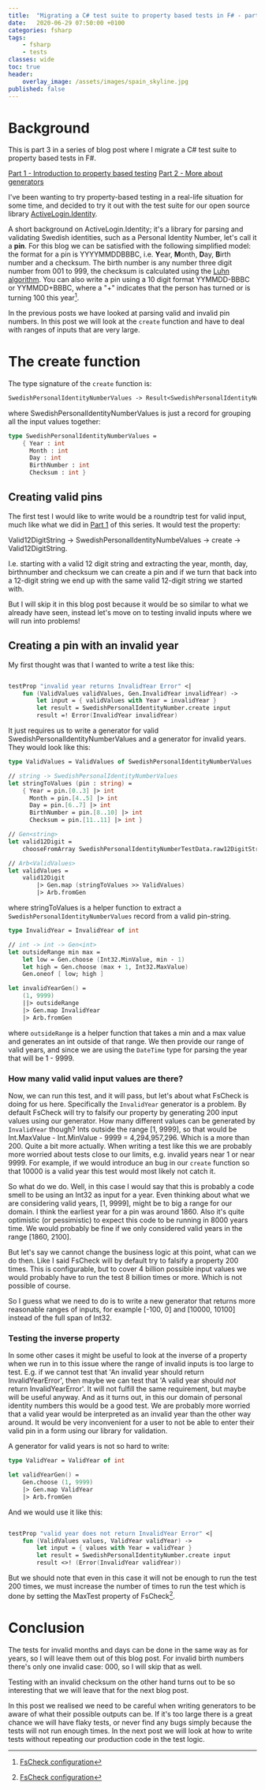 ```yaml
---
title:  "Migrating a C# test suite to property based tests in F# - part 3"
date:   2020-06-29 07:50:00 +0100
categories: fsharp 
tags:
    - fsharp
    - tests
classes: wide
toc: true
header: 
    overlay_image: /assets/images/spain_skyline.jpg
published: false
---
```


# Background

This is part 3 in a series of blog post where I migrate a C# test suite to property based tests in F#.

[Part 1 - Introduction to property based testing](https://viktorvan.github.io/fsharp/migrating-activelogin.identity-to-property-based-tests-1/)
[Part 2 - More about generators](https://viktorvan.github.io/fsharp/migrating-activelogin.identity-to-property-based-tests-2/)

I've been wanting to try property-based testing in a real-life situation for some time, and decided to try it out with the test suite for our open source library [ActiveLogin.Identity](https://github.com/ActiveLogin/ActiveLogin.Identity).

A short background on ActiveLogin.Identity; it's a library for parsing and validating Swedish identities, such as a Personal Identity Number, let's call it a **pin**. For this blog we can be satisfied with the following simplified model: the format for a pin is YYYYMMDDBBBC, i.e. **Y**ear, **M**onth, **D**ay, **B**irth number and a checksum. The birth number is any number three digit number from 001 to 999, the checksum is calculated using the [Luhn algorithm](https://en.wikipedia.org/wiki/Luhn_algorithm). You can also write a pin using a 10 digit format YYMMDD-BBBC or YYMMDD+BBBC, where a "+" indicates that the person has turned or is turning 100 this year[^1].

In the previous posts we have looked at parsing valid and invalid pin numbers. In this post we will look at the `create` function and have to deal with ranges of inputs that are very large.

# The create function

The type signature of the `create` function is:

```fsharp
SwedishPersonalIdentityNumberValues -> Result<SwedishPersonalIdentityNumber, Error>
```

where SwedishPersonalIdentityNumberValues is just a record for grouping all the input values together:

```fsharp
type SwedishPersonalIdentityNumberValues =
    { Year : int
      Month : int
      Day : int
      BirthNumber : int
      Checksum : int }
```

## Creating valid pins

The first test I would like to write would be a roundtrip test for valid input, much like what we did in [Part 1](https://viktorvan.github.io/fsharp/migrating-activelogin.identity-to-property-based-tests-1/) of this series. It would test the property:

Valid12DigitString -> SwedishPersonalIdentityNumbeValues -> create -> Valid12DigitString. 

I.e. starting with a valid 12 digit string and extracting the year, month, day, birthnumber and checksum we can create a pin and if we turn that back into a 12-digit string we end up with the same valid 12-digit string we started with.

But I will skip it in this blog post because it would be so similar to what we already have seen, instead let's move on to testing invalid inputs where we will run into problems!

## Creating a pin with an invalid year

My first thought was that I wanted to write a test like this:

```fsharp

testProp "invalid year returns InvalidYear Error" <|
    fun (ValidValues validValues, Gen.InvalidYear invalidYear) ->
        let input = { validValues with Year = invalidYear }
        let result = SwedishPersonalIdentityNumber.create input
        result =! Error(InvalidYear invalidYear)
```

It just requires us to write a generator for valid SwedishPersonalIdentityNumberValues and a generator for invalid years. They would look like this:

```fsharp
type ValidValues = ValidValues of SwedishPersonalIdentityNumberValues

// string -> SwedishPersonalIdentityNumberValues
let stringToValues (pin : string) =
    { Year = pin.[0..3] |> int
      Month = pin.[4..5] |> int
      Day = pin.[6..7] |> int
      BirthNumber = pin.[8..10] |> int
      Checksum = pin.[11..11] |> int }

// Gen<string>
let valid12Digit = 
    chooseFromArray SwedishPersonalIdentityNumberTestData.raw12DigitStrings

// Arb<ValidValues>
let validValues = 
    valid12Digit 
        |> Gen.map (stringToValues >> ValidValues)
        |> Arb.fromGen
```

where stringToValues is a helper function to extract a `SwedishPersonalIdentityNumberValues` record from a valid pin-string.

```fsharp
type InvalidYear = InvalidYear of int

// int -> int -> Gen<int>
let outsideRange min max =
    let low = Gen.choose (Int32.MinValue, min - 1)
    let high = Gen.choose (max + 1, Int32.MaxValue)
    Gen.oneof [ low; high ]

let invalidYearGen() =
    (1, 9999)
    ||> outsideRange
    |> Gen.map InvalidYear
    |> Arb.fromGen
```

where `outsideRange` is a helper function that takes a min and a max value and generates an int outside of that range. We then provide our range of valid years, and since we are using the `DateTime` type for parsing the year that will be 1 - 9999.

### How many valid valid input values are there?

Now, we can run this test, and it will pass, but let's about what FsCheck is doing for us here. Specifically the `InvalidYear` generator is a problem. By default FsCheck will try to falsify our property by generating 200 input values using our generator. How many different values can be generated by `InvalidYear` though? Ints outside the range [1, 9999], so that would be Int.MaxValue - Int.MinValue - 9999 = 4,294,957,296. Which is a more than 200. Quite a bit more actually. When writing a test like this we are probably more worried about tests close to our limits, e.g. invalid years near 1 or near 9999. For example, if we would introduce an bug in our `create` function so that 10000 is a valid year this test would most likely not catch it.

So what do we do. Well, in this case I would say that this is probably a code smell to be using an Int32 as input for a year. Even thinking about what we are considering valid years, [1, 9999], might be to big a range for our domain. I think the earliest year for a pin was around 1860. Also it's quite optimistic (or pessimistic) to expect this code to be running in 8000 years time. We would probably be fine if we only considered valid years in the range [1860, 2100].

But let's say we cannot change the business logic at this point, what can we do then. Like I said FsCheck will by default try to falsify a property 200 times. This is configurable, but to cover 4 billion possible input values we would probably have to run the test 8 billion times or more. Which is not possible of course.

So I guess what we need to do is to write a new generator that returns more reasonable ranges of inputs, for example [-100, 0] and [10000, 10100] instead of the full span of Int32.

### Testing the inverse property
In some other cases it might be useful to look at the inverse of a property when we run in to this issue where the range of invalid inputs is too large to test. E.g. if we cannot test that 'An invalid year should return InvalidYearError', then maybe we can test that 'A valid year should *not* return InvalidYearError'. It will not fulfill the same requirement, but maybe will be useful anyway. And as it turns out, in this our domain of personal identity numbers this would be a good test. We are probably more worried that a valid year would be interpreted as an invalid year than the other way around. It would be very inconvenient for a user to not be able to enter their valid pin in a form using our library for validation.

A generator for valid years is not so hard to write:

```fsharp
type ValidYear = ValidYear of int

let validYearGen() =
    Gen.choose (1, 9999)
    |> Gen.map ValidYear
    |> Arb.fromGen
```

And we would use it like this:

```fsharp

testProp "valid year does not return InvalidYear Error" <|
    fun (ValidValues values, ValidYear validYear) ->
        let input = { values with Year = validYear }
        let result = SwedishPersonalIdentityNumber.create input
        result <>! (Error(InvalidYear validYear))
```

But we should note that even in this case it will not be enough to run the test 200 times, we must increase the number of times to run the test which is done by setting the MaxTest property of FsCheck[^1].

# Conclusion

The tests for invalid months and days can be done in the same way as for years, so I will leave them out of this blog post. For invalid birth numbers there's only one invalid case: 000, so I will skip that as well.

Testing with an invalid checksum on the other hand turns out to be so interesting that we will leave that for the next blog post.

In this post we realised we need to be careful when writing generators to be aware of what their possible outputs can be. If it's too large there is a great chance we will have flaky tests, or never find any bugs simply because the tests will not run enough times. In the next post we will look at how to write tests without repeating our production code in the test logic.

[^1]: [FsCheck configuration](https://fscheck.github.io/FsCheck/reference/fscheck-config.html)